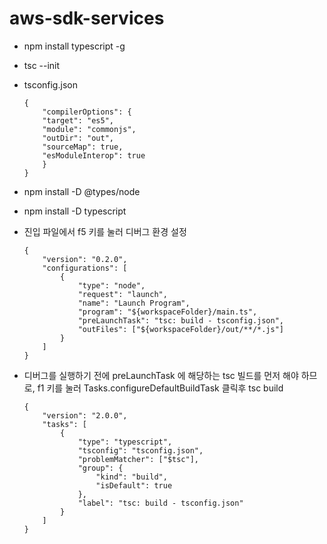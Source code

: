 # aws-sdk-services

-   npm install typescript -g

-   tsc --init

-   tsconfig.json

    >

        {
            "compilerOptions": {
            "target": "es5",
            "module": "commonjs",
            "outDir": "out",
            "sourceMap": true,
            "esModuleInterop": true
            }
        }

-   npm install -D @types/node
-   npm install -D typescript

-   진입 파일에서 f5 키를 눌러 디버그 환경 설정

    >

        {
            "version": "0.2.0",
            "configurations": [
                {
                    "type": "node",
                    "request": "launch",
                    "name": "Launch Program",
                    "program": "${workspaceFolder}/main.ts",
                    "preLaunchTask": "tsc: build - tsconfig.json",
                    "outFiles": ["${workspaceFolder}/out/**/*.js"]
                }
            ]
        }

-   디버그를 실행하기 전에 preLaunchTask 에 해당하는 tsc 빌드를 먼저 해야 하므로, f1 키를 눌러 Tasks.configureDefaultBuildTask 클릭후 tsc build
    >
        {
            "version": "2.0.0",
            "tasks": [
                {
                    "type": "typescript",
                    "tsconfig": "tsconfig.json",
                    "problemMatcher": ["$tsc"],
                    "group": {
                        "kind": "build",
                        "isDefault": true
                    },
                    "label": "tsc: build - tsconfig.json"
                }
            ]
        }
